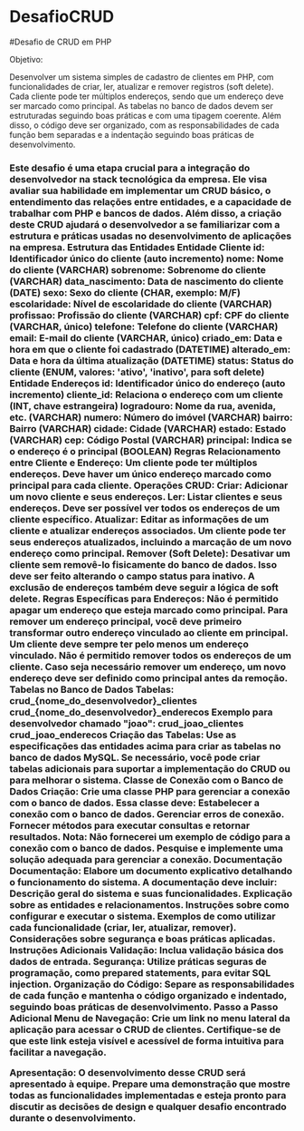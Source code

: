 # DesafioCRUD

#Desafio de CRUD em PHP

Objetivo:

Desenvolver um sistema simples de cadastro de clientes em PHP, com funcionalidades de criar, ler, atualizar e remover registros (soft delete). Cada cliente pode ter múltiplos endereços, sendo que um endereço deve ser marcado como principal. As tabelas no banco de dados devem ser estruturadas seguindo boas práticas e com uma tipagem coerente. Além disso, o código deve ser organizado, com as responsabilidades de cada função bem separadas e a indentação seguindo boas práticas de desenvolvimento.

<h3 Importância do Desafio: </h3>
Este desafio é uma etapa crucial para a integração do desenvolvedor na stack tecnológica da empresa. Ele visa avaliar sua habilidade em implementar um CRUD básico, o entendimento das relações entre entidades, e a capacidade de trabalhar com PHP e bancos de dados. Além disso, a criação deste CRUD ajudará o desenvolvedor a se familiarizar com a estrutura e práticas usadas no desenvolvimento de aplicações na empresa.
Estrutura das Entidades
Entidade Cliente
id: Identificador único do cliente (auto incremento)
nome: Nome do cliente (VARCHAR)
sobrenome: Sobrenome do cliente (VARCHAR)
data_nascimento: Data de nascimento do cliente (DATE)
sexo: Sexo do cliente (CHAR, exemplo: M/F)
escolaridade: Nível de escolaridade do cliente (VARCHAR)
profissao: Profissão do cliente (VARCHAR)
cpf: CPF do cliente (VARCHAR, único)
telefone: Telefone do cliente (VARCHAR)
email: E-mail do cliente (VARCHAR, único)
criado_em: Data e hora em que o cliente foi cadastrado (DATETIME)
alterado_em: Data e hora da última atualização (DATETIME)
status: Status do cliente (ENUM, valores: 'ativo', 'inativo', para soft delete)
Entidade Endereços
id: Identificador único do endereço (auto incremento)
cliente_id: Relaciona o endereço com um cliente (INT, chave estrangeira)
logradouro: Nome da rua, avenida, etc. (VARCHAR)
numero: Número do imóvel (VARCHAR)
bairro: Bairro (VARCHAR)
cidade: Cidade (VARCHAR)
estado: Estado (VARCHAR)
cep: Código Postal (VARCHAR)
principal: Indica se o endereço é o principal (BOOLEAN)
Regras
Relacionamento entre Cliente e Endereço:
Um cliente pode ter múltiplos endereços.
Deve haver um único endereço marcado como principal para cada cliente.
Operações CRUD:
Criar: Adicionar um novo cliente e seus endereços.
Ler: Listar clientes e seus endereços. Deve ser possível ver todos os endereços de um cliente específico.
Atualizar: Editar as informações de um cliente e atualizar endereços associados. Um cliente pode ter seus endereços atualizados, incluindo a marcação de um novo endereço como principal.
Remover (Soft Delete): Desativar um cliente sem removê-lo fisicamente do banco de dados. Isso deve ser feito alterando o campo status para inativo. A exclusão de endereços também deve seguir a lógica de soft delete.
Regras Específicas para Endereços:
Não é permitido apagar um endereço que esteja marcado como principal. Para remover um endereço principal, você deve primeiro transformar outro endereço vinculado ao cliente em principal.
Um cliente deve sempre ter pelo menos um endereço vinculado. Não é permitido remover todos os endereços de um cliente. Caso seja necessário remover um endereço, um novo endereço deve ser definido como principal antes da remoção.
Tabelas no Banco de Dados
Tabelas:
crud_{nome_do_desenvolvedor}_clientes
crud_{nome_do_desenvolvedor}_enderecos
Exemplo para desenvolvedor chamado "joao":
crud_joao_clientes
crud_joao_enderecos
Criação das Tabelas:
Use as especificações das entidades acima para criar as tabelas no banco de dados MySQL.
Se necessário, você pode criar tabelas adicionais para suportar a implementação do CRUD ou para melhorar o sistema.
Classe de Conexão com o Banco de Dados
Criação:
Crie uma classe PHP para gerenciar a conexão com o banco de dados. Essa classe deve:
Estabelecer a conexão com o banco de dados.
Gerenciar erros de conexão.
Fornecer métodos para executar consultas e retornar resultados.
Nota: Não fornecerei um exemplo de código para a conexão com o banco de dados. Pesquise e implemente uma solução adequada para gerenciar a conexão.
Documentação
Documentação: Elabore um documento explicativo detalhando o funcionamento do sistema. A documentação deve incluir:
Descrição geral do sistema e suas funcionalidades.
Explicação sobre as entidades e relacionamentos.
Instruções sobre como configurar e executar o sistema.
Exemplos de como utilizar cada funcionalidade (criar, ler, atualizar, remover).
Considerações sobre segurança e boas práticas aplicadas.
Instruções Adicionais
Validação: Inclua validação básica dos dados de entrada.
Segurança: Utilize práticas seguras de programação, como prepared statements, para evitar SQL injection.
Organização do Código: Separe as responsabilidades de cada função e mantenha o código organizado e indentado, seguindo boas práticas de desenvolvimento.
Passo a Passo Adicional
Menu de Navegação: Crie um link no menu lateral da aplicação para acessar o CRUD de clientes. Certifique-se de que este link esteja visível e acessível de forma intuitiva para facilitar a navegação.

Apresentação:
O desenvolvimento desse CRUD será apresentado à equipe. Prepare uma demonstração que mostre todas as funcionalidades implementadas e esteja pronto para discutir as decisões de design e qualquer desafio encontrado durante o desenvolvimento.

